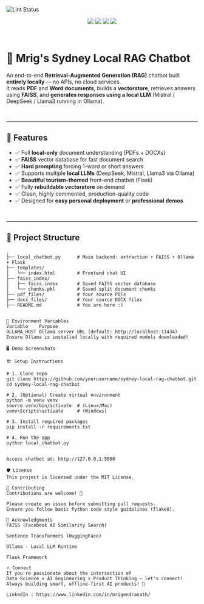 ![Lint Status](https://github.com/mnds18/sydney-local-rag-chatbot/actions/workflows/python-lint.yml/badge.svg)


<p align="center">
  <img src="https://img.shields.io/badge/Powered%20By-LangChain-blue" />
  <img src="https://img.shields.io/badge/Vectorstore-FAISS-green" />
  <img src="https://img.shields.io/badge/Language-Python-yellow" />
  <img src="https://img.shields.io/badge/Model-Ollama%20(Local%20LLM)-orange" />
</p>

<br />

# 🐨 Mrig's Sydney Local RAG Chatbot

An end-to-end **Retrieval-Augmented Generation (RAG)** chatbot built **entirely locally** — no APIs, no cloud services.  
It reads **PDF** and **Word documents**, builds a **vectorstore**, retrieves answers using **FAISS**, and **generates responses using a local LLM** (Mistral / DeepSeek / Llama3 running in Ollama).

<br />

---

## 🚀 Features

- ✅ Full **local-only** document understanding (PDFs + DOCXs)
- ✅ **FAISS** vector database for fast document search
- ✅ **Hard prompting** forcing 1-word or short answers
- ✅ Supports multiple **local LLMs** (DeepSeek, Mistral, Llama3 via Ollama)
- ✅ **Beautiful tourism-themed** front-end chatbot (Flask)
- ✅ Fully **rebuildable vectorstore** on demand
- ✅ Clean, highly commented, production-quality code
- ✅ Designed for **easy personal deployment** or **professional demos**

<br />

---

## 📂 Project Structure

```plaintext
.
├── local_chatbot.py      # Main backend: extraction + FAISS + Ollama + Flask
├── templates/
│   └── index.html        # Frontend chat UI
├── faiss_index/
│   ├── faiss.index       # Saved FAISS vector database
│   └── chunks.pkl        # Saved split document chunks
├── pdf_files/            # Your source PDFs
├── docx_files/           # Your source DOCX files
├── README.md             # You are here :)


🔑 Environment Variables
Variable	Purpose
OLLAMA_HOST	Ollama server URL (default: http://localhost:11434)
Ensure Ollama is installed locally with required models downloaded!

🖥️ Demo Screenshots

🏗️ Setup Instructions

# 1. Clone repo
git clone https://github.com/yourusername/sydney-local-rag-chatbot.git
cd sydney-local-rag-chatbot

# 2. (Optional) Create virtual environment
python -m venv venv
source venv/bin/activate  # (Linux/Mac)
venv\Scripts\activate     # (Windows)

# 3. Install required packages
pip install -r requirements.txt

# 4. Run the app
python local_chatbot.py


Access chatbot at: http://127.0.0.1:5000

🛡️ License
This project is licensed under the MIT License.

🤝 Contributing
Contributions are welcome! 🚀

Please create an issue before submitting pull requests.
Ensure you follow basic Python code style guidelines (flake8).

📢 Acknowledgments
FAISS (Facebook AI Similarity Search)

Sentence Transformers (HuggingFace)

Ollama - Local LLM Runtime

Flask Framework

🔥 Connect
If you're passionate about the intersection of
Data Science × AI Engineering × Product Thinking — let's connect!
Always building smart, offline-first AI products! 🚀

LinkedIn : https://www.linkedin.com/in/mrigendranath/

